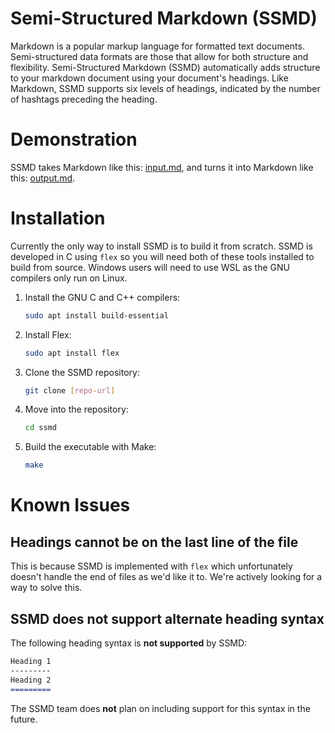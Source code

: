 # Semi-Structured Markdown (SSMD)

Markdown is a popular markup language for formatted text documents. Semi-structured data formats are those that allow for both structure and flexibility. Semi-Structured Markdown (SSMD) automatically adds structure to your markdown document using your document's headings. Like Markdown, SSMD supports six levels of headings, indicated by the number of hashtags preceding the heading. 

# Demonstration

SSMD takes Markdown like this: [input.md](./test/input.md), and turns it into Markdown like this: [output.md](./test/output.md).

# Installation

Currently the only way to install SSMD is to build it from scratch. SSMD is developed in C using `flex` so you will need both of these tools installed to build from source. Windows users will need to use WSL as the GNU compilers only run on Linux.

1. Install the GNU C and C++ compilers:
    ```bash
    sudo apt install build-essential
    ```

2. Install Flex:
    ```bash
    sudo apt install flex
    ```

3. Clone the SSMD repository:
    ```bash
    git clone [repo-url]
    ```

4. Move into the repository:
    ```bash
    cd ssmd
    ```

5. Build the executable with Make:
    ```bash
    make
    ```

# Known Issues

## Headings cannot be on the last line of the file
This is because SSMD is implemented with `flex` which unfortunately doesn't handle the end of files as we'd like it to. We're actively looking for a way to solve this. 

## SSMD does not support alternate heading syntax
The following heading syntax is **not supported** by SSMD:
```md
Heading 1
---------
Heading 2
=========
```
The SSMD team does **not** plan on including support for this syntax in the future.
